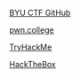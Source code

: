 [BYU CTF GitHub](https://github.com/BYU-CSA/cyber-kickstart/blob/main/friday-lessons/Beginners.md)

[pwn.college](pwn.college)

[TryHackMe](tryhackme.com)

[HackTheBox](hackthebox.com)
